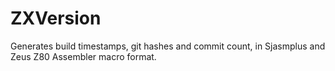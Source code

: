 # ZXVersion
Generates build timestamps, git hashes and commit count, in Sjasmplus and Zeus Z80 Assembler macro format.
